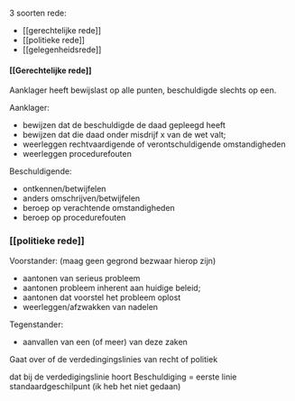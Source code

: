3 soorten rede: 
- [[gerechtelijke rede]]
- [[politieke rede]]
- [[gelegenheidsrede]]


#### [[Gerechtelijke rede]]
Aanklager heeft bewijslast op alle punten, beschuldigde slechts op een.

Aanklager:
- bewijzen dat de beschuldigde de daad gepleegd heeft
- bewijzen dat die daad onder misdrijf x van de wet valt;
- weerleggen rechtvaardigende of verontschuldigende omstandigheden
- weerleggen procedurefouten

Beschuldigende:
- ontkennen/betwijfelen
- anders omschrijven/betwijfelen
- beroep op verachtende omstandigheden
- beroep op procedurefouten


### [[politieke rede]]
Voorstander: (maag geen gegrond bezwaar hierop zijn)
- aantonen van serieus probleem
- aantonen probleem inherent aan huidige beleid;
- aantonen dat voorstel het probleem oplost
- weerleggen/afzwakken van nadelen

Tegenstander:
- aanvallen van een (of meer) van deze zaken


Gaat over of de verdedingingslinies van recht of politiek

dat bij de verdedigingslinie hoort 
Beschuldiging = eerste linie standaardgeschilpunt (ik heb het niet gedaan)

